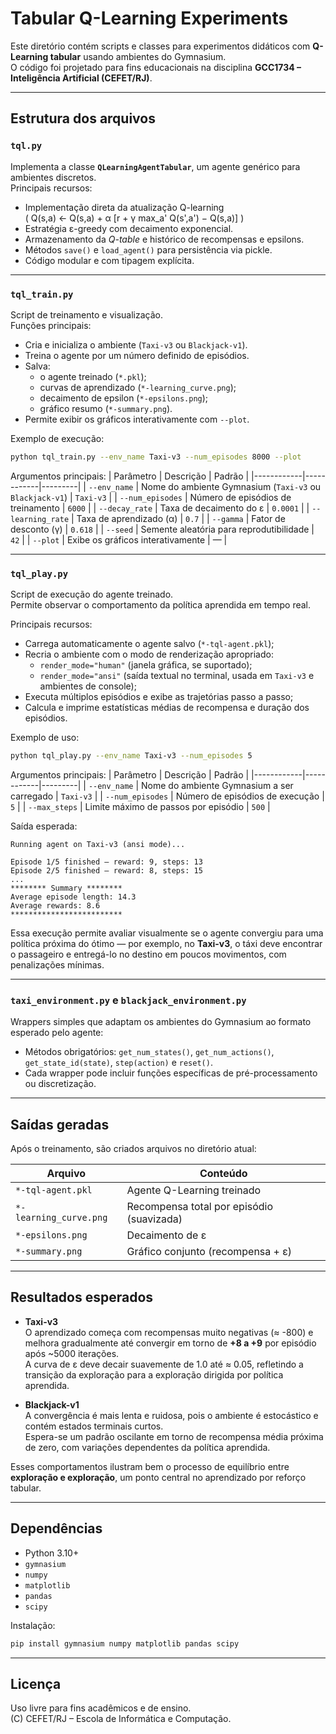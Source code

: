 # Tabular Q-Learning Experiments

Este diretório contém scripts e classes para experimentos didáticos com **Q-Learning tabular** usando ambientes do Gymnasium.  
O código foi projetado para fins educacionais na disciplina **GCC1734 – Inteligência Artificial (CEFET/RJ)**.

---

## Estrutura dos arquivos

### `tql.py`
Implementa a classe **`QLearningAgentTabular`**, um agente genérico para ambientes discretos.  
Principais recursos:
- Implementação direta da atualização Q-learning  
  \( Q(s,a) ← Q(s,a) + α [r + γ max_a' Q(s',a') − Q(s,a)] \)
- Estratégia ε-greedy com decaimento exponencial.  
- Armazenamento da *Q-table* e histórico de recompensas e epsilons.  
- Métodos `save()` e `load_agent()` para persistência via pickle.  
- Código modular e com tipagem explícita.

---

### `tql_train.py`
Script de treinamento e visualização.  
Funções principais:
- Cria e inicializa o ambiente (`Taxi-v3` ou `Blackjack-v1`).  
- Treina o agente por um número definido de episódios.  
- Salva:
  - o agente treinado (`*.pkl`);
  - curvas de aprendizado (`*-learning_curve.png`);
  - decaimento de epsilon (`*-epsilons.png`);
  - gráfico resumo (`*-summary.png`).  
- Permite exibir os gráficos interativamente com `--plot`.

Exemplo de execução:
```bash
python tql_train.py --env_name Taxi-v3 --num_episodes 8000 --plot
```

Argumentos principais:
| Parâmetro | Descrição | Padrão |
|------------|------------|---------|
| `--env_name` | Nome do ambiente Gymnasium (`Taxi-v3` ou `Blackjack-v1`) | `Taxi-v3` |
| `--num_episodes` | Número de episódios de treinamento | `6000` |
| `--decay_rate` | Taxa de decaimento do ε | `0.0001` |
| `--learning_rate` | Taxa de aprendizado (α) | `0.7` |
| `--gamma` | Fator de desconto (γ) | `0.618` |
| `--seed` | Semente aleatória para reprodutibilidade | `42` |
| `--plot` | Exibe os gráficos interativamente | — |

---

### `tql_play.py`
Script de execução do agente treinado.  
Permite observar o comportamento da política aprendida em tempo real.

Principais recursos:
- Carrega automaticamente o agente salvo (`*-tql-agent.pkl`);  
- Recria o ambiente com o modo de renderização apropriado:  
  - `render_mode="human"` (janela gráfica, se suportado);  
  - `render_mode="ansi"` (saída textual no terminal, usada em `Taxi-v3` e ambientes de console);  
- Executa múltiplos episódios e exibe as trajetórias passo a passo;  
- Calcula e imprime estatísticas médias de recompensa e duração dos episódios.

Exemplo de uso:
```bash
python tql_play.py --env_name Taxi-v3 --num_episodes 5
```

Argumentos principais:
| Parâmetro | Descrição | Padrão |
|------------|------------|---------|
| `--env_name` | Nome do ambiente Gymnasium a ser carregado | `Taxi-v3` |
| `--num_episodes` | Número de episódios de execução | `5` |
| `--max_steps` | Limite máximo de passos por episódio | `500` |

Saída esperada:
```
Running agent on Taxi-v3 (ansi mode)...

Episode 1/5 finished — reward: 9, steps: 13
Episode 2/5 finished — reward: 8, steps: 15
...
******** Summary ********
Average episode length: 14.3
Average rewards: 8.6
*************************
```

Essa execução permite avaliar visualmente se o agente convergiu para uma política próxima do ótimo — por exemplo, no **Taxi-v3**, o táxi deve encontrar o passageiro e entregá-lo no destino em poucos movimentos, com penalizações mínimas.

---

### `taxi_environment.py` e `blackjack_environment.py`
Wrappers simples que adaptam os ambientes do Gymnasium ao formato esperado pelo agente:  
- Métodos obrigatórios: `get_num_states()`, `get_num_actions()`, `get_state_id(state)`, `step(action)` e `reset()`.  
- Cada wrapper pode incluir funções específicas de pré-processamento ou discretização.

---

## Saídas geradas
Após o treinamento, são criados arquivos no diretório atual:

| Arquivo | Conteúdo |
|----------|-----------|
| `*-tql-agent.pkl` | Agente Q-Learning treinado |
| `*-learning_curve.png` | Recompensa total por episódio (suavizada) |
| `*-epsilons.png` | Decaimento de ε |
| `*-summary.png` | Gráfico conjunto (recompensa + ε) |

---

## Resultados esperados

- **Taxi-v3**  
  O aprendizado começa com recompensas muito negativas (≈ -800) e melhora gradualmente até convergir em torno de **+8 a +9** por episódio após ~5000 iterações.  
  A curva de ε deve decair suavemente de 1.0 até ≈ 0.05, refletindo a transição da exploração para a exploração dirigida por política aprendida.  

- **Blackjack-v1**  
  A convergência é mais lenta e ruidosa, pois o ambiente é estocástico e contém estados terminais curtos.  
  Espera-se um padrão oscilante em torno de recompensa média próxima de zero, com variações dependentes da política aprendida.

Esses comportamentos ilustram bem o processo de equilíbrio entre **exploração e exploração**, um ponto central no aprendizado por reforço tabular.

---

## Dependências

- Python 3.10+  
- `gymnasium`  
- `numpy`  
- `matplotlib`  
- `pandas`  
- `scipy`

Instalação:
```bash
pip install gymnasium numpy matplotlib pandas scipy
```

---

## Licença
Uso livre para fins acadêmicos e de ensino.  
(C) CEFET/RJ – Escola de Informática e Computação.
